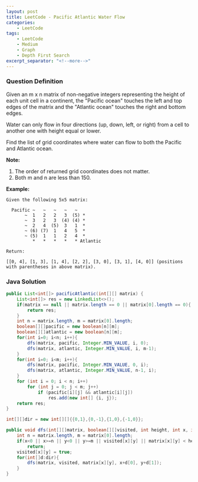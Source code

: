 ```yaml
---
layout: post
title: LeetCode - Pacific Atlantic Water Flow
categories:
    - LeetCode
tags:
    - LeetCode
    - Medium
    - Graph
    - Depth First Search
excerpt_separator: "<!--more-->"
---
```


### Question Definition
Given an m x n matrix of non-negative integers representing the height of each unit cell in a continent, the "Pacific ocean" touches the left and top edges of the matrix and the "Atlantic ocean" touches the right and bottom edges.

Water can only flow in four directions (up, down, left, or right) from a cell to another one with height equal or lower.

Find the list of grid coordinates where water can flow to both the Pacific and Atlantic ocean.
<!--more-->

**Note:**
1. The order of returned grid coordinates does not matter.
2. Both m and n are less than 150.

**Example:**
```
Given the following 5x5 matrix:

  Pacific ~   ~   ~   ~   ~
       ~  1   2   2   3  (5) *
       ~  3   2   3  (4) (4) *
       ~  2   4  (5)  3   1  *
       ~ (6) (7)  1   4   5  *
       ~ (5)  1   1   2   4  *
          *   *   *   *   * Atlantic

Return:

[[0, 4], [1, 3], [1, 4], [2, 2], [3, 0], [3, 1], [4, 0]] (positions with parentheses in above matrix).
```
### Java Solution
```java
public List<int[]> pacificAtlantic(int[][] matrix) {
    List<int[]> res = new LinkedList<>();
    if(matrix == null || matrix.length == 0 || matrix[0].length == 0){
        return res;
    }
    int n = matrix.length, m = matrix[0].length;
    boolean[][]pacific = new boolean[n][m];
    boolean[][]atlantic = new boolean[n][m];
    for(int i=0; i<n; i++){
        dfs(matrix, pacific, Integer.MIN_VALUE, i, 0);
        dfs(matrix, atlantic, Integer.MIN_VALUE, i, m-1);
    }
    for(int i=0; i<m; i++){
        dfs(matrix, pacific, Integer.MIN_VALUE, 0, i);
        dfs(matrix, atlantic, Integer.MIN_VALUE, n-1, i);
    }
    for (int i = 0; i < n; i++)
        for (int j = 0; j < m; j++)
            if (pacific[i][j] && atlantic[i][j])
                res.add(new int[] {i, j});
    return res;
}

int[][]dir = new int[][]{{0,1},{0,-1},{1,0},{-1,0}};

public void dfs(int[][]matrix, boolean[][]visited, int height, int x, int y){
    int n = matrix.length, m = matrix[0].length;
    if(x<0 || x>=n || y<0 || y>=m || visited[x][y] || matrix[x][y] < height)
        return;
    visited[x][y] = true;
    for(int[]d:dir){
        dfs(matrix, visited, matrix[x][y], x+d[0], y+d[1]);
    }
}
```